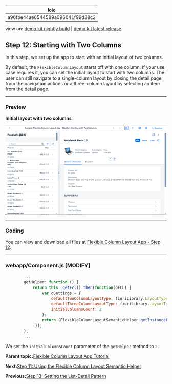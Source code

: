 <!-- loioa96fbe44ae6544589a096041f99d38c2 -->

| loio |
| -----|
| a96fbe44ae6544589a096041f99d38c2 |

<div id="loio">

view on: [demo kit nightly build](https://sdk.openui5.org/nightly/#/topic/a96fbe44ae6544589a096041f99d38c2) | [demo kit latest release](https://sdk.openui5.org/topic/a96fbe44ae6544589a096041f99d38c2)</div>

## Step 12: Starting with Two Columns

In this step, we set up the app to start with an initial layout of two columns.

By default, the `FlexibleColumnLayout` starts off with one column. If your use case requires it, you can set the initial layout to start with two columns. The user can still navigate to a single-column layout by closing the detail page from the navigation actions or a three-column layout by selecting an item from the detail page.

***

<a name="loioa96fbe44ae6544589a096041f99d38c2__section_yfh_d31_12b"/>

### Preview

  
  
**Initial layout with two columns**

![](images/loio18a03a866de94ad7a488f776417c685b_LowRes.png "Initial layout with two columns")

***

<a name="loioa96fbe44ae6544589a096041f99d38c2__section_fd2_4dd_lbb"/>

### Coding

You can view and download all files at [Flexible Column Layout App - Step 12](https://sdk.openui5.org/sample/sap.f.tutorial.fcl.12/preview).

***

<a name="loioa96fbe44ae6544589a096041f99d38c2__section_wlp_xpj_l4b"/>

### webapp/Component.js \[MODIFY\]

```js
		...
		getHelper: function () {
			return this._getFcl().then(function(oFCL) {
				var oSettings = {
					defaultTwoColumnLayoutType: fioriLibrary.LayoutType.TwoColumnsMidExpanded,
					defaultThreeColumnLayoutType: fioriLibrary.LayoutType.ThreeColumnsMidExpanded,
					initialColumnsCount: 2
				};
				return (FlexibleColumnLayoutSemanticHelper.getInstanceFor(oFCL, oSettings));
			 });
		},
		...
```

We set the `initialColumnsCount` parameter of the `getHelper` method to `2`.

**Parent topic:**[Flexible Column Layout App Tutorial](Flexible_Column_Layout_App_Tutorial_c4de2df.md "In this tutorial, we showcase how to structure your OpenUI5 app using the layout patterns that comply with the SAP Fiori design guidelines.")

**Next:**[Step 11: Using the Flexible Column Layout Semantic Helper](Step_11_Using_the_Flexible_Column_Layout_Semantic_Helper_276f001.md "In this step, we use the sap.f.FlexibleColumnLayoutSemanticHelper class to implement the recommended UX patterns for layout changes in the app.")

**Previous:**[Step 13: Setting the List-Detail Pattern](Step_13_Setting_the_List_Detail_Pattern_cb38637.md "In this step, we set up the app to follow the list-detail pattern.")

